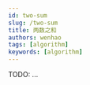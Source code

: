 ```yaml
---
id: two-sum
slug: /two-sum
title: 两数之和
authors: wenhao
tags: [algorithm]
keywords: [algorithm]
---
```


TODO: ...